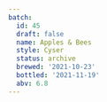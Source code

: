 ```yaml
---
batch:
  id: 45
  draft: false
  name: Apples & Bees
  style: Cyser
  status: archive
  brewed: '2021-10-23'
  bottled: '2021-11-19'
  abv: 6.8
---
```

